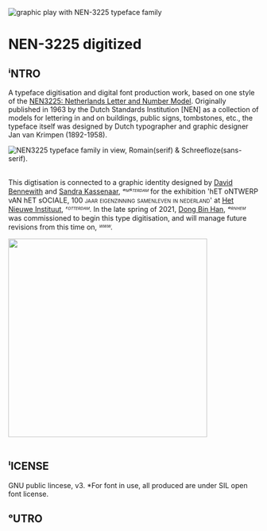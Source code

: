 <!-- language: lang-none -->

![graphic play with NEN-3225 typeface family](https://www.openboek.info/source/img/nen/Dongbinhan_nen_specimen_F.png)

# NEN-3225 digitized




## ⁱNTRO
A typeface digitisation and digital font production work, based on one style of the [NEN3225: Netherlands Letter and Number Model](https://www.nen.nl/en/nen-3225-1962-nl-6541). Originally published in 1963 by the Dutch Standards Institution [NEN] as a collection of models for lettering in and on buildings, public signs, tombstones, etc., the typeface itself was designed by Dutch typographer and graphic designer Jan van Krimpen (1892-1958).


![NEN3225 typeface family in view, Romain(serif) & Schreefloze(sans-serif).](https://i.imgur.com/0Jrh13q.png)<br> <br> 


This digtisation is connected to a graphic identity designed by [David Bennewith](https://colophon.info/) and [Sandra Kassenaar](https://www.sandrakassenaar.com/), *ᵃᴹˢᵀᴱᴿᴰᴬᴹ* for the exhibition 'hET oNTWERP vAN hET sOCIALE, <span style="font-variant:small-caps;">100 jaar eigenzinning samenleven in nederland</span>' at [Het Nieuwe Instituut](https://ontwerpvanhetsociale.hetnieuweinstituut.nl/), *ʳᴼᵀᵀᴱᴿᴰᴬᴹ*. In the late spring of 2021, [Dong Bin Han](https://openboek.info/), *ᵃᴿᴺᴴᴱᴹ* was commissioned to begin this type digitisation, and will manage future revisions from this time on, *ᵂᵂᵂ*. 

<img src="https://ontwerpvanhetsociale.hetnieuweinstituut.nl/sites/default/files/cover-8231-61474/mobile_portrait.jpg" width="400"><br> <br> 



## ˡICENSE
GNU public lincese, v3. \*For font in use, all produced are under SIL open font license.

## ᵒUTRO









